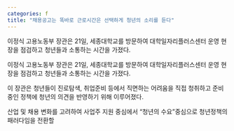 ```yaml
---
categories: f
title: "채용공고는 똑바로 근로시간은 선택하게 청년의 소리를 듣다"
---
```



이정식 고용노동부 장관은 21일, 세종대학교를 방문하여 대학일자리플러스센터 운영 현장을 점검하고 청년들과 소통하는 시간을 가졌다.



이정식 고용노동부 장관은 21일, 세종대학교를 방문하여 대학일자리플러스센터 운영 현장을 점검하고 청년들과 소통하는 시간을 가졌다.

이 장관은 청년들이 진로탐색, 취업준비 등에서 직면하는 어려움을 직접 청취하고 준비 중인 정책에 청년의 의견을 반영하기 위해 이루어졌다.

산업 및 채용 변화를 고려하여 사업주 지원 중심에서 &ldquo;청년의 수요&rdquo;중심으로 청년정책의 패러다임을 전환할 